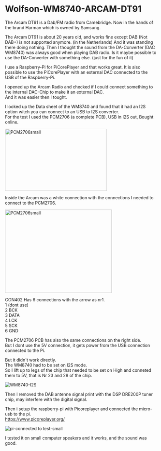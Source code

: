 # Wolfson-WM8740-ARCAM-DT91

The Arcam DT91 is a Dab/FM radio from Camebridge.
Now in the hands of the brand Harman which is owned by Samsung.

The Arcam DT91 is about 20 years old, and works fine except DAB (Not DAB+) is not supported anymore. (in the Netherlands)
And it was standing there doing nothing.
Then I thought the sound from the DA-Converter (DAC WM8740) was always good when playing DAB radio.
Is it maybe possible to use the DA-Converter with something else. (just for the fun of it)

I use a Raspberry-Pi for PiCorePlayer and that works great.
It is also possible to use the PiCorePlayer with an external DAC connected to the USB of the Raspberry-Pi.

I opened up the Arcam Radio and checked if I could connect something to the internal DAC-Chip to make it an external DAC.  
And it was easier then I tought.


I looked up the Data sheet of the WM8740 and found that it had an I2S option witch you can connect to an USB to I2S converter.  
For the test I used the PCM2706 (a complete PCB), USB in I2S out, Bought online.  

<img width="337" height="204" alt="PCM2706small" src="https://github.com/user-attachments/assets/6a126723-f22f-49b6-acd4-2d51f1e12f6c" />  

Inside the Arcam was a white connection with the connections I needed to connect to the PCM2706.  

<img width="353" height="274" alt="PCM2706small" src="https://github.com/user-attachments/assets/11a59549-b229-4caa-82a3-e23b5c66f8bd" />

CON402 Has 6 connections with the arrow as nr1.  
1 (dont use)  
2 BCK  
3 DATA  
4 LCK  
5 SCK  
6 GND  

The PCM2706 PCB has also the same connections on the right side.  
But I dont use the 5V connection, it gets power from the USB connection connected to the Pi.

But it didn´t work directly.  
The WM8740 had to be set on I2S mode.  
So I lift up to legs of the chip that needed to be set on High and conneted them to 5V, that is Nr 23 and 28 of the chip.  

![WM8740-I2S](https://github.com/user-attachments/assets/1c8aba13-b08c-43ed-beb6-f2c2f4c40fbd)  

Then I removed the DAB antenne signal print with the DSP DRE200P tuner chip, may interfere with the digital signal.  

Then i setup the raspberry-pi with Picoreplayer and connected the micro-usb to the pi.  
https://www.picoreplayer.org/  

![pi-connected to test-small](https://github.com/user-attachments/assets/521228bd-16ea-4a66-b6c3-a27b753b3a98)

I tested it on small computer speakers and it works, and the sound was good.  





